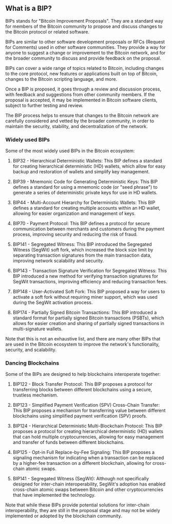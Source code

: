 ## What is a BIP?

BIPs stands for "Bitcoin Improvement Proposals". They are a standard way for members of the Bitcoin community to propose and discuss changes to the Bitcoin protocol or related software. 

BIPs are similar to other software development proposals or RFCs (Request for Comments) used in other software communities. They provide a way for anyone to suggest a change or improvement to the Bitcoin network, and for the broader community to discuss and provide feedback on the proposal. 

BIPs can cover a wide range of topics related to Bitcoin, including changes to the core protocol, new features or applications built on top of Bitcoin, changes to the Bitcoin scripting language, and more. 

Once a BIP is proposed, it goes through a review and discussion process, with feedback and suggestions from other community members. If the proposal is accepted, it may be implemented in Bitcoin software clients, subject to further testing and review. 

The BIP process helps to ensure that changes to the Bitcoin network are carefully considered and vetted by the broader community, in order to maintain the security, stability, and decentralization of the network.



### Widely used BIPs

Some of the most widely used BIPs in the Bitcoin ecosystem:

1. BIP32 - Hierarchical Deterministic Wallets: This BIP defines a standard for creating hierarchical deterministic (HD) wallets, which allow for easy backup and restoration of wallets and simplify key management.

2. BIP39 - Mnemonic Code for Generating Deterministic Keys: This BIP defines a standard for using a mnemonic code (or "seed phrase") to generate a series of deterministic private keys for use in HD wallets.

3. BIP44 - Multi-Account Hierarchy for Deterministic Wallets: This BIP defines a standard for creating multiple accounts within an HD wallet, allowing for easier organization and management of keys.

4. BIP70 - Payment Protocol: This BIP defines a protocol for secure communication between merchants and customers during the payment process, improving security and reducing the risk of fraud.

5. BIP141 - Segregated Witness: This BIP introduced the Segregated Witness (SegWit) soft fork, which increased the block size limit by separating transaction signatures from the main transaction data, improving network scalability and security.

6. BIP143 - Transaction Signature Verification for Segregated Witness: This BIP introduced a new method for verifying transaction signatures for SegWit transactions, improving efficiency and reducing transaction fees.

7. BIP148 - User-Activated Soft Fork: This BIP proposed a way for users to activate a soft fork without requiring miner support, which was used during the SegWit activation process.

8. BIP174 - Partially Signed Bitcoin Transactions: This BIP introduced a standard format for partially signed Bitcoin transactions (PSBTs), which allows for easier creation and sharing of partially signed transactions in multi-signature wallets.

Note that this is not an exhaustive list, and there are many other BIPs that are used in the Bitcoin ecosystem to improve the network's functionality, security, and scalability.



### Dancing Blockchains

Some of the BIPs are designed to help blockchains interoperate together:

1. BIP122 - Block Transfer Protocol: This BIP proposes a protocol for transferring blocks between different blockchains using a secure, trustless mechanism.

2. BIP123 - Simplified Payment Verification (SPV) Cross-Chain Transfer: This BIP proposes a mechanism for transferring value between different blockchains using simplified payment verification (SPV) proofs.

3. BIP124 - Hierarchical Deterministic Multi-Blockchain Protocol: This BIP proposes a protocol for creating hierarchical deterministic (HD) wallets that can hold multiple cryptocurrencies, allowing for easy management and transfer of funds between different blockchains.

4. BIP125 - Opt-in Full Replace-by-Fee Signaling: This BIP proposes a signaling mechanism for indicating when a transaction can be replaced by a higher-fee transaction on a different blockchain, allowing for cross-chain atomic swaps.

5. BIP141 - Segregated Witness (SegWit): Although not specifically designed for inter-chain interoperability, SegWit's adoption has enabled cross-chain atomic swaps between Bitcoin and other cryptocurrencies that have implemented the technology.

Note that while these BIPs provide potential solutions for inter-chain interoperability, they are still in the proposal stage and may not be widely implemented or adopted by the blockchain community.

